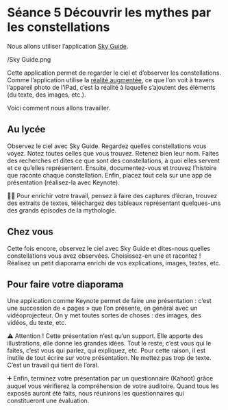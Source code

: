 # Séance 5 Découvrir les mythes par les constellations

Nous allons utiliser l’application [Sky Guide](https://itunes.apple.com/fr/app/sky-guide-ar/id576588894?l=en&mt=8).

/Sky Guide.png

Cette application permet de regarder le ciel et d’observer les constellations. Comme l’application utilise la [réalité augmentée](https://fr.wikipedia.org/wiki/R%C3%A9alit%C3%A9_augment%C3%A9e), ce que l’on voit à travers l’appareil photo de l’iPad, c’est la réalité à laquelle s’ajoutent des éléments (du texte, des images, etc.).

Voici comment nous allons travailler.

## Au lycée

Observez le ciel avec Sky Guide. Regardez quelles constellations vous voyez. Notez toutes celles que vous trouvez. Retenez bien leur nom. Faites des recherches et dites ce que sont des constellations, à quoi elles servent et ce qu’elles représentent. Ensuite, documentez-vous et trouvez l’histoire que raconte chaque constellation. Enfin, placez tout cela sur une app de présentation (réalisez-la avec Keynote).

🙋‍♂️ Pour enrichir votre travail, pensez à faire des captures d’écran, trouvez des extraits de textes, téléchargez des tableaux représentant quelques-uns des grands épisodes de la mythologie. 

## Chez vous

Cette fois encore, observez le ciel avec Sky Guide et dites-nous quelles constellations vous avez observées. Choisissez-en une et racontez ! Réalisez un petit diaporama enrichi de vos explications, images, textes, etc.


## Pour faire votre diaporama

Une application comme Keynote permet de faire une présentation : c’est une succession de « pages » que l’on présente, en général avec un vidéoprojecteur. On y met toutes sortes de choses : des images, des vidéos, du texte, etc.

⚠️ Attention ! Cette présentation n’est qu’un support. Elle apporte des illustrations, elle donne les grandes idées. Tout le reste, c’est vous qui le faites, c’est vous qui parlez, qui expliquez, etc. Pour cette raison, il est inutile de tout écrire sur votre présentation. Ne mettez pas trop de texte. C’est un travail qui tient de l’oral.

➕ Enfin, terminez votre présentation par un questionnaire (Kahoot) grâce auquel vous vérifierez la compréhension de votre auditoire. Quand tous les exposés auront été faits, nous réunirons les questionnaires qui constitueront une évaluation.



